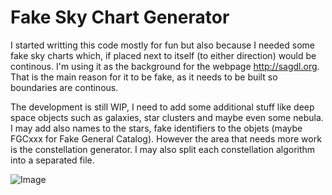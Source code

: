 # Fake Sky Chart Generator
I started writting this code mostly for fun but also because I needed some fake sky charts which, if placed next to itself (to either direction) would be continous. I'm using it as the background for the webpage http://sagdl.org. That is the main reason for it to be fake, as it needs to be built so boundaries are continous.

The development is still WIP, I need to add some additional stuff like deep space objects such as galaxies, star clusters and maybe even some nebula. I may add also names to the stars, fake identifiers to the objets (maybe FGCxxx for Fake General Catalog). However the area that needs more work is the constellation generator. I may also split each constellation algorithm into a separated file.

![Image](../master/doc/chart.median_neighbors.mosaic_demo.png?raw=true)
